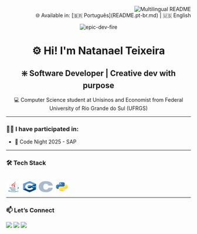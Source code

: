 <p align="right">
    <img src="https://img.shields.io/badge/README-Multilingual-blueviolet?style=for-the-badge&logo=github" alt="Multilingual README" />
  <br>
  🌐 Available in: [🇧🇷 Português](README.pt-br.md) | 🇺🇸 English
</p>

<p align="center">
  <img src="https://media.giphy.com/media/L8K62iTDkzGX6/giphy.gif" width="300" alt="epic-dev-fire" />
</p>



<h1 align="center">⚙️ Hi! I'm Natanael Teixeira</h1>
<h2 align="center">❇️ Software Developer | Creative dev with purpose</h2>

<p align="center">
💻 Computer Science student at Unisinos and Economist from Federal University of Rio Grande do Sul (UFRGS)<br>
</p>

---

### 🫶🏻 I have participated in:
- 🛜 Code Night 2025 - SAP

---
### 🛠️ Tech Stack

<div style="display: inline_block"><br>
  <img align="center" alt="Nata-Java" height="30" width="40" src="https://raw.githubusercontent.com/devicons/devicon/master/icons/java/java-original.svg">
  <img align="center" alt="Nata-Cpp" height="30" width="40" src="https://raw.githubusercontent.com/devicons/devicon/master/icons/cplusplus/cplusplus-original.svg">
  <img align="center" alt="Nata-C" height="30" width="40" src="https://raw.githubusercontent.com/devicons/devicon/master/icons/c/c-original.svg">
  <img align="center" alt="Nata-Python" height="30" width="40" src="https://raw.githubusercontent.com/devicons/devicon/master/icons/python/python-original.svg">
</div>


---

### 📫 Let’s Connect

<div> 
  <a href="https://instagram.com/natateixeira_" target="_blank"><img src="https://img.shields.io/badge/-Instagram-%23E4405F?style=for-the-badge&logo=instagram&logoColor=white"></a>
  <a href="https://discord.gg/tQgKtN57" target="_blank"><img src="https://img.shields.io/badge/Discord-7289DA?style=for-the-badge&logo=discord&logoColor=white"></a> 
  <a href="https://www.linkedin.com/in/natanael-teixeira-972b641a4/" target="_blank"><img src="https://img.shields.io/badge/-LinkedIn-%230077B5?style=for-the-badge&logo=linkedin&logoColor=white"></a> 
</div>


